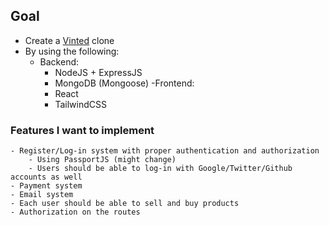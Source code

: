 ## Goal
- Create a [Vinted](https://www.typescriptlang.org/docs/handbook/typescript-in-5-minutes.html) clone
- By using the following:
    - Backend:
        - NodeJS + ExpressJS
        - MongoDB (Mongoose)
    -Frontend:
        - React
        - TailwindCSS

### Features I want to implement
    - Register/Log-in system with proper authentication and authorization
        - Using PassportJS (might change)
        - Users should be able to log-in with Google/Twitter/Github accounts as well
    - Payment system
    - Email system
    - Each user should be able to sell and buy products
    - Authorization on the routes
